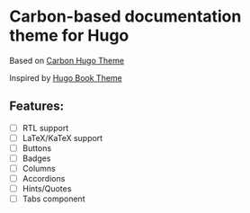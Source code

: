 # Carbon-based documentation theme for Hugo

Based on [Carbon Hugo Theme](https://github.com/IBM/carbon-hugo-theme/)

Inspired by [Hugo Book Theme](https://github.com/alex-shpak/hugo-book)

## Features:

- [ ] RTL support
- [ ] LaTeX/KaTeX support
- [ ] Buttons
- [ ] Badges
- [ ] Columns
- [ ] Accordions
- [ ] Hints/Quotes
- [ ] Tabs component
